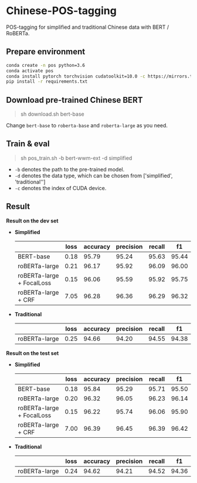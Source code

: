 # Chinese-POS-tagging

POS-tagging for simplified and traditional Chinese data with BERT / RoBERTa. 

## Prepare environment
```bash
conda create -n pos python=3.6
conda activate pos
conda install pytorch torchvision cudatoolkit=10.0 -c https://mirrors.tuna.tsinghua.edu.cn/anaconda/cloud/pytorch
pip install -r requirements.txt 
```
## Download pre-trained Chinese BERT

> sh download.sh bert-base

Change `bert-base` to `roberta-base` and `roberta-large` as you need.

## Train & eval

> sh pos_train.sh -b bert-wwm-ext -d simplified

- `-b` denotes the path to the pre-trained model.
- `-d` denotes the data type, which can be chosen from ['simplified', 'traditional'']
- `-c` denotes the index of CUDA device.

## Result

**Result on the dev set**

- **Simplified**

    |                              | loss           | accuracy       | precision       | recall          | f1               |
    | ---------------------------- | -------------- | -------------- | --------------- | --------------- | ---------------- |
    | BERT-base         | 0.18 |  95.79  |   95.24  |  95.63    | 95.44 |
    | roBERTa-large         | 0.21 |  96.17  |   95.92  |  96.09    | 96.00 |
    | roBERTa-large + FocalLoss         | 0.15 |  96.06  |   95.59  |  95.92    | 95.75 |
    | roBERTa-large + CRF         | 7.05 |  96.28  |   96.36  |  96.29    | 96.32 |

- **Traditional**

    |                              | loss           | accuracy       | precision       | recall          | f1               |
    | ---------------------------- | -------------- | -------------- | --------------- | --------------- | ---------------- |
    | roBERTa-large         | 0.25 |  94.66  |   94.20  |  94.55    | 94.38 |

**Result on the test set**

- **Simplified**

    |                              | loss           | accuracy       | precision       | recall          | f1               |
    | ---------------------------- | -------------- | -------------- | --------------- | --------------- | ---------------- |
    | BERT-base         | 0.18 |  95.84  |   95.29  |  95.71    | 95.50 |
    | roBERTa-large         | 0.20 |  96.32  |   96.05  |  96.23    | 96.14 |
    | roBERTa-large + FocalLoss         | 0.15 |  96.22  |   95.74  |  96.06    | 95.90 |
    | roBERTa-large + CRF         | 7.00 |  96.39  |   96.45  |  96.39    | 96.42 |
    
- **Traditional**

    |                              | loss           | accuracy       | precision       | recall          | f1               |
    | ---------------------------- | -------------- | -------------- | --------------- | --------------- | ---------------- |
    | roBERTa-large         | 0.24 |  94.62  | 94.21   |   94.52   | 94.36 |